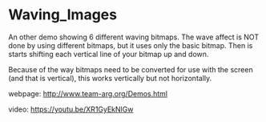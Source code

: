 # Waving_Images
An other demo showing 6 different waving bitmaps. The wave affect is NOT done by using different bitmaps, but it uses only the basic bitmap. Then is starts shifting each vertical line of your bitmap up and down.

Because of the way bitmaps need to be converted for use with the screen (and that is vertical), this works vertically but not horizontally.

webpage: http://www.team-arg.org/Demos.html

video: https://youtu.be/XR1GyEkNlGw
